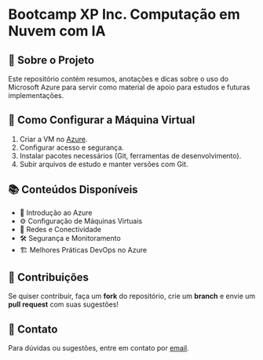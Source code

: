 # Bootcamp XP Inc. Computação em Nuvem com IA

## 📌 Sobre o Projeto
Este repositório contém resumos, anotações e dicas sobre o uso do Microsoft Azure para servir como material de apoio para estudos e futuras implementações.

## 🚀 Como Configurar a Máquina Virtual
1. Criar a VM no [Azure](https://portal.azure.com/).
2. Configurar acesso e segurança.
3. Instalar pacotes necessários (Git, ferramentas de desenvolvimento).
4. Subir arquivos de estudo e manter versões com Git.

## 📚 Conteúdos Disponíveis
- 📄 Introdução ao Azure
- ⚙️ Configuração de Máquinas Virtuais
- 🔗 Redes e Conectividade
- 🛠️ Segurança e Monitoramento
- 🏗️ Melhores Práticas DevOps no Azure

## 🤝 Contribuições
Se quiser contribuir, faça um **fork** do repositório, crie um **branch** e envie um **pull request** com suas sugestões!

## 📧 Contato
Para dúvidas ou sugestões, entre em contato por [email](mailto:fagundz@gmail.com).
